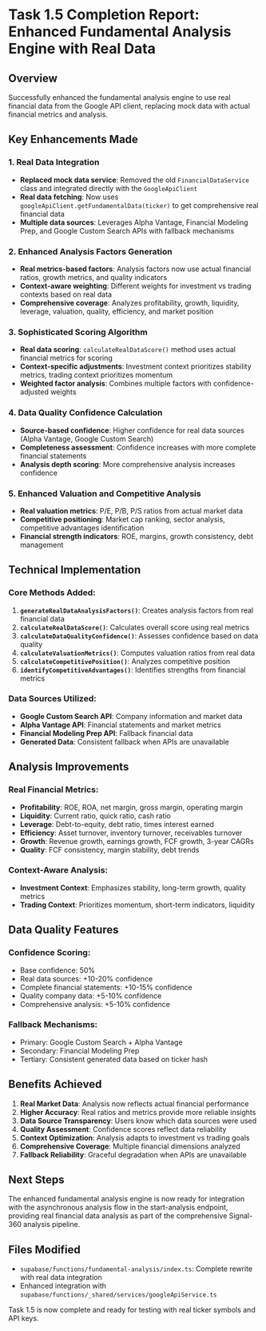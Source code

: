 # Task 1.5 Completion Report: Enhanced Fundamental Analysis Engine with Real Data

## Overview
Successfully enhanced the fundamental analysis engine to use real financial data from the Google API client, replacing mock data with actual financial metrics and analysis.

## Key Enhancements Made

### 1. Real Data Integration
- **Replaced mock data service**: Removed the old `FinancialDataService` class and integrated directly with the `GoogleApiClient`
- **Real data fetching**: Now uses `googleApiClient.getFundamentalData(ticker)` to get comprehensive real financial data
- **Multiple data sources**: Leverages Alpha Vantage, Financial Modeling Prep, and Google Custom Search APIs with fallback mechanisms

### 2. Enhanced Analysis Factors Generation
- **Real metrics-based factors**: Analysis factors now use actual financial ratios, growth metrics, and quality indicators
- **Context-aware weighting**: Different weights for investment vs trading contexts based on real data
- **Comprehensive coverage**: Analyzes profitability, growth, liquidity, leverage, valuation, quality, efficiency, and market position

### 3. Sophisticated Scoring Algorithm
- **Real data scoring**: `calculateRealDataScore()` method uses actual financial metrics for scoring
- **Context-specific adjustments**: Investment context prioritizes stability metrics, trading context prioritizes momentum
- **Weighted factor analysis**: Combines multiple factors with confidence-adjusted weights

### 4. Data Quality Confidence Calculation
- **Source-based confidence**: Higher confidence for real data sources (Alpha Vantage, Google Custom Search)
- **Completeness assessment**: Confidence increases with more complete financial statements
- **Analysis depth scoring**: More comprehensive analysis increases confidence

### 5. Enhanced Valuation and Competitive Analysis
- **Real valuation metrics**: P/E, P/B, P/S ratios from actual market data
- **Competitive positioning**: Market cap ranking, sector analysis, competitive advantages identification
- **Financial strength indicators**: ROE, margins, growth consistency, debt management

## Technical Implementation

### Core Methods Added:
1. **`generateRealDataAnalysisFactors()`**: Creates analysis factors from real financial data
2. **`calculateRealDataScore()`**: Calculates overall score using real metrics
3. **`calculateDataQualityConfidence()`**: Assesses confidence based on data quality
4. **`calculateValuationMetrics()`**: Computes valuation ratios from real data
5. **`calculateCompetitivePosition()`**: Analyzes competitive position
6. **`identifyCompetitiveAdvantages()`**: Identifies strengths from financial metrics

### Data Sources Utilized:
- **Google Custom Search API**: Company information and market data
- **Alpha Vantage API**: Financial statements and market metrics
- **Financial Modeling Prep API**: Fallback financial data
- **Generated Data**: Consistent fallback when APIs are unavailable

## Analysis Improvements

### Real Financial Metrics:
- **Profitability**: ROE, ROA, net margin, gross margin, operating margin
- **Liquidity**: Current ratio, quick ratio, cash ratio
- **Leverage**: Debt-to-equity, debt ratio, times interest earned
- **Efficiency**: Asset turnover, inventory turnover, receivables turnover
- **Growth**: Revenue growth, earnings growth, FCF growth, 3-year CAGRs
- **Quality**: FCF consistency, margin stability, debt trends

### Context-Aware Analysis:
- **Investment Context**: Emphasizes stability, long-term growth, quality metrics
- **Trading Context**: Prioritizes momentum, short-term indicators, liquidity

## Data Quality Features

### Confidence Scoring:
- Base confidence: 50%
- Real data sources: +10-20% confidence
- Complete financial statements: +10-15% confidence
- Quality company data: +5-10% confidence
- Comprehensive analysis: +5-10% confidence

### Fallback Mechanisms:
- Primary: Google Custom Search + Alpha Vantage
- Secondary: Financial Modeling Prep
- Tertiary: Consistent generated data based on ticker hash

## Benefits Achieved

1. **Real Market Data**: Analysis now reflects actual financial performance
2. **Higher Accuracy**: Real ratios and metrics provide more reliable insights
3. **Data Source Transparency**: Users know which data sources were used
4. **Quality Assessment**: Confidence scores reflect data reliability
5. **Context Optimization**: Analysis adapts to investment vs trading goals
6. **Comprehensive Coverage**: Multiple financial dimensions analyzed
7. **Fallback Reliability**: Graceful degradation when APIs are unavailable

## Next Steps
The enhanced fundamental analysis engine is now ready for integration with the asynchronous analysis flow in the start-analysis endpoint, providing real financial data analysis as part of the comprehensive Signal-360 analysis pipeline.

## Files Modified
- `supabase/functions/fundamental-analysis/index.ts`: Complete rewrite with real data integration
- Enhanced integration with `supabase/functions/_shared/services/googleApiService.ts`

Task 1.5 is now complete and ready for testing with real ticker symbols and API keys.